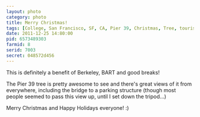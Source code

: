 ```yaml
---
layout: photo
category: photo
title: Merry Christmas!
tags: [College, San Francisco, SF, CA, Pier 39, Christmas, Tree, tourist, night, cycomachead, Michael Ball, Canon, 7D]
date: 2011-12-25 14:80:00
pid: 6573489303
farmid: 8
serid: 7003
secret: 048572d456
---
```


This is definitely a benefit of Berkeley, BART and good breaks!

The Pier 39 tree is pretty awesome to see and there's great views of it from everywhere, including the bridge to a parking structure (though most people seemed to pass this view up, until I set down the tripod...)

Merry Christmas and Happy Holidays everyone! :)
